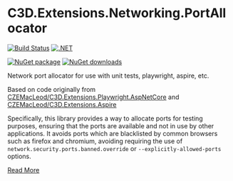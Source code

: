 # C3D.Extensions.Networking.PortAllocator

[![Build Status](https://dev.azure.com/flexviews/OSS.Build/_apis/build/status%2FCZEMacLeod.C3D.Extensions.Playwright.AspNetCore?branchName=main)](https://dev.azure.com/flexviews/OSS.Build/_build/latest?definitionId=86&branchName=main)
[![.NET](https://github.com/CZEMacLeod/C3D.Extensions.Networking.PortAllocator/actions/workflows/dotnet.yml/badge.svg)](https://github.com/CZEMacLeod/C3D.Extensions.Networking.PortAllocator/actions/workflows/dotnet.yml)

[![NuGet package](https://img.shields.io/nuget/v/C3D.Extensions.Networking.PortAllocator.svg)](https://nuget.org/packages/C3D.Extensions.Networking.PortAllocator)
[![NuGet downloads](https://img.shields.io/nuget/dt/C3D.Extensions.Networking.PortAllocator.svg)](https://nuget.org/packages/C3D.Extensions.Networking.PortAllocator)

Network port allocator for use with unit tests, playwright, aspire, etc.

Based on code originally from [CZEMacLeod/C3D.Extensions.Playwright.AspNetCore](https://github.com/CZEMacLeod/C3D.Extensions.Playwright.AspNetCore) and [CZEMacLeod/C3D.Extensions.Aspire](https://github.com/CZEMacLeod/C3D.Extensions.Aspire)

Specifically, this library provides a way to allocate ports for testing purposes, ensuring that the ports are available and not in use by other applications.
It avoids ports which are blacklisted by common browsers such as firefox and chromium, avoiding requiring the use of `network.security.ports.banned.override` or `--explicitly-allowed-ports` options.

[Read More](src/C3D/Extensions/Networking/PortAllocator/README.md)